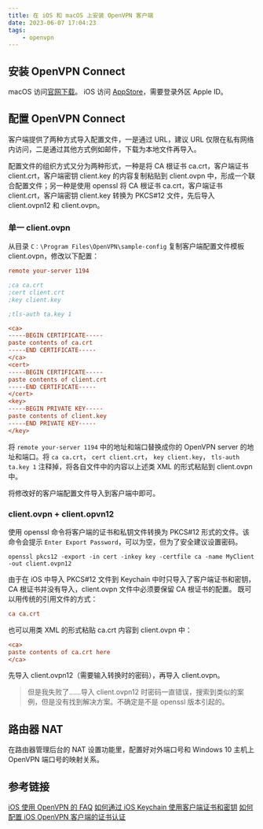 ```yaml
---
title: 在 iOS 和 macOS 上安装 OpenVPN 客户端
date: 2023-06-07 17:04:23
tags: 
    - openvpn
---
```


## 安装 OpenVPN Connect
macOS 访问[官网下载](https://openvpn.net/client-connect-vpn-for-mac-os/)。
iOS 访问 [AppStore](https://itunes.apple.com/us/app/openvpn-connect/id590379981?mt=8)，需要登录外区 Apple ID。

## 配置 OpenVPN Connect
客户端提供了两种方式导入配置文件，一是通过 URL，建议 URL 仅限在私有网络内访问，二是通过其他方式例如邮件，下载为本地文件再导入。

配置文件的组织方式又分为两种形式，一种是将 CA 根证书 ca.crt，客户端证书 client.crt，客户端密钥 client.key 的内容复制粘贴到 client.ovpn 中，形成一个联合配置文件；另一种是使用 openssl 将 CA 根证书 ca.crt，客户端证书 client.crt，客户端密钥 client.key 转换为 PKCS#12 文件，先后导入 client.ovpn12 和 client.ovpn。

### 单一 client.ovpn
从目录 `C：\Program Files\OpenVPN\sample-config` 复制客户端配置文件模板 client.ovpn，修改以下配置：
```ini
remote your-server 1194

;ca ca.crt
;cert client.crt
;key client.key

;tls-auth ta.key 1

<ca>
-----BEGIN CERTIFICATE-----
paste contents of ca.crt
-----END CERTIFICATE-----
</ca>
<cert>
-----BEGIN CERTIFICATE-----
paste contents of client.crt
-----END CERTIFICATE-----
</cert>
<key>
-----BEGIN PRIVATE KEY-----
paste contents of client.key
-----END PRIVATE KEY-----
</key>
```
将 `remote your-server 1194` 中的地址和端口替换成你的 OpenVPN server 的地址和端口。将 `ca ca.crt`， `cert client.crt`， `key client.key`， `tls-auth ta.key 1` 注释掉，将各自文件中的内容以上述类 XML 的形式粘贴到 client.ovpn 中。

将修改好的客户端配置文件导入到客户端中即可。

### client.ovpn + client.opvn12
使用 openssl 命令将客户端的证书和私钥文件转换为 PKCS#12 形式的文件。该命令会提示 `Enter Export Password`，可以为空，但为了安全建议设置密码。
```shell
openssl pkcs12 -export -in cert -inkey key -certfile ca -name MyClient -out client.ovpn12
```
由于在 iOS 中导入 PKCS#12 文件到 Keychain 中时只导入了客户端证书和密钥，CA 根证书并没有导入，client.ovpn 文件中必须要保留 CA 根证书的配置。
既可以用传统的引用文件的方式：
```ini
ca ca.crt
```
也可以用类 XML 的形式粘贴 ca.crt 内容到 client.ovpn 中：
```ini
<ca>
paste contents of ca.crt here
</ca>
```
先导入 client.ovpn12（需要输入转换时的密码），再导入 client.ovpn。

> 但是我失败了……导入 client.ovpn12 时密码一直错误，搜索到类似的案例，但是没有找到解决方案。不确定是不是 openssl 版本引起的。

## 路由器 NAT
在路由器管理后台的 NAT 设置功能里，配置好对外端口号和 Windows 10 主机上 OpenVPN 端口号的映射关系。

## 参考链接
[iOS 使用 OpenVPN 的 FAQ](https://openvpn.net/vpn-server-resources/faq-regarding-openvpn-connect-ios/)
[如何通过 iOS Keychain 使用客户端证书和密钥](https://openvpn.net/faq/how-do-i-use-a-client-certificate-and-private-key-from-the-ios-keychain/)
[如何配置 iOS OpenVPN 客户端的证书认证](https://help.endian.com/hc/en-us/articles/360008350974-How-to-configure-iOS-OpenVPN-client-with-certificate-authentication)